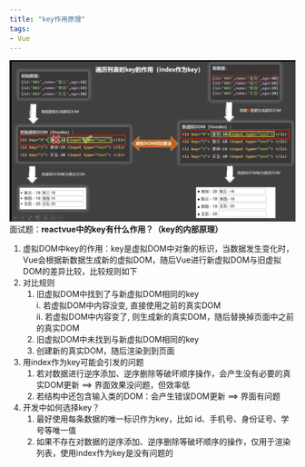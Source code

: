 ```yaml
---
title: "key作用原理"
tags: 
- Vue
---
```

![](https://raw.githubusercontent.com/Meyerclex/image/main/20220905191820.png)
面试题：**reactvue中的key有什么作用？（key的内部原理）**  
1. 虚拟DOM中key的作用：key是虚拟DOM中对象的标识，当数据发生变化时，Vue会根据新数据生成新的虚拟DOM，随后Vue进行新虚拟DOM与旧虚拟DOM的差异比较，比较规则如下  
2. 对比规则  
	1. 旧虚拟DOM中找到了与新虚拟DOM相同的key  
		ⅰ. 若虚拟DOM中内容没变, 直接使用之前的真实DOM  
		ⅱ. 若虚拟DOM中内容变了, 则生成新的真实DOM，随后替换掉页面中之前的真实DOM  
	2. 旧虚拟DOM中未找到与新虚拟DOM相同的key  
	3. 创建新的真实DOM，随后渲染到到页面  
3. 用index作为key可能会引发的问题  
	1. 若对数据进行逆序添加、逆序删除等破坏顺序操作，会产生没有必要的真实DOM更新 ==> 界面效果没问题，但效率低  
	2. 若结构中还包含输入类的DOM：会产生错误DOM更新 ==> 界面有问题  
4. 开发中如何选择key？  
	1. 最好使用每条数据的唯一标识作为key，比如 id、手机号、身份证号、学号等唯一值  
	2. 如果不存在对数据的逆序添加、逆序删除等破坏顺序的操作，仅用于渲染列表，使用index作为key是没有问题的